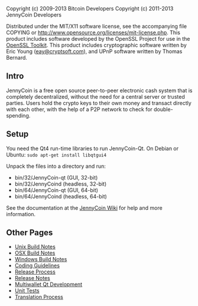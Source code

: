 Copyright (c) 2009-2013 Bitcoin Developers
Copyright (c) 2011-2013 JennyCoin Developers

Distributed under the MIT/X11 software license, see the accompanying
file COPYING or http://www.opensource.org/licenses/mit-license.php.
This product includes software developed by the OpenSSL Project for use in the [OpenSSL Toolkit](http://www.openssl.org/). This product includes
cryptographic software written by Eric Young ([eay@cryptsoft.com](mailto:eay@cryptsoft.com)), and UPnP software written by Thomas Bernard.


Intro
---------------------
JennyCoin is a free open source peer-to-peer electronic cash system that is
completely decentralized, without the need for a central server or trusted
parties.  Users hold the crypto keys to their own money and transact directly
with each other, with the help of a P2P network to check for double-spending.


Setup
---------------------
You need the Qt4 run-time libraries to run JennyCoin-Qt. On Debian or Ubuntu:
	`sudo apt-get install libqtgui4`

Unpack the files into a directory and run:

- bin/32/JennyCoin-qt (GUI, 32-bit)
- bin/32/JennyCoind (headless, 32-bit)
- bin/64/JennyCoin-qt (GUI, 64-bit)
- bin/64/JennyCoind (headless, 64-bit)

See the documentation at the [JennyCoin Wiki](http://JennyCoin.info)
for help and more information.


Other Pages
---------------------
- [Unix Build Notes](build-unix.md)
- [OSX Build Notes](build-osx.md)
- [Windows Build Notes](build-msw.md)
- [Coding Guidelines](coding.md)
- [Release Process](release-process.md)
- [Release Notes](release-notes.md)
- [Multiwallet Qt Development](multiwallet-qt.md)
- [Unit Tests](unit-tests.md)
- [Translation Process](translation_process.md)
